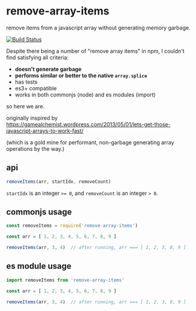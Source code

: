 # remove-array-items

remove items from a javascript array without generating memory garbage.

[![Build Status](https://travis-ci.org/mreinstein/remove-array-items.svg?branch=master)](https://travis-ci.org/mreinstein/remove-array-items)

Despite there being a number of "remove array items" in npm, I couldn't find satisfying all criteria:

* **doesn't generate garbage**
* **performs similar or better to the native `array.splice`**
* has tests
* es3+ compatible
* works in both commonjs (node) and es modules (import)

so here we are.

originally inspired by https://gamealchemist.wordpress.com/2013/05/01/lets-get-those-javascript-arrays-to-work-fast/

(which is a gold mine for performant, non-garbage generating array operations by the way.)


## api

```javascript
removeItems(arr, startIdx, removeCount)
```

`startIdx` is an integer `>= 0`, and `removeCount` is an integer `> 0`.


## commonjs usage

```javascript
const removeItems = require('remove-array-items')

const arr = [ 1, 2, 3, 4, 5, 6, 7, 8, 9 ]

removeItems(arr, 3, 4)  // after running, arr === [ 1, 2, 3, 8, 9 ]
```

## es module usage

```javascript
import removeItems from 'remove-array-items'

const arr = [ 1, 2, 3, 4, 5, 6, 7, 8, 9 ]

removeItems(arr, 3, 4)  // after running, arr === [ 1, 2, 3, 8, 9 ]
```